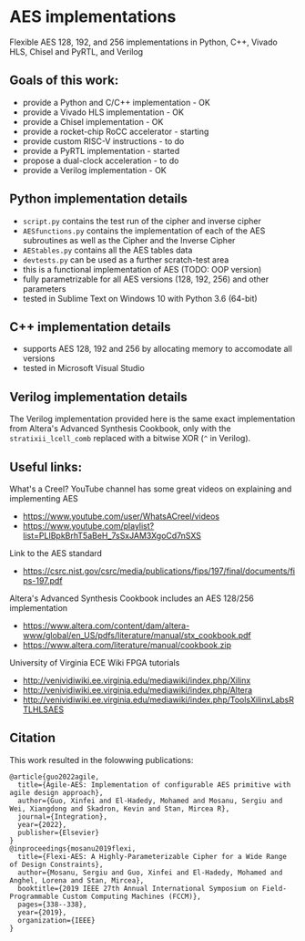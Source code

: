 # AES implementations
Flexible AES 128, 192, and 256 implementations in Python, C++, Vivado HLS, Chisel and PyRTL, and Verilog

## Goals of this work:
- provide a Python and C/C++ implementation - OK
- provide a Vivado HLS implementation - OK
- provide a Chisel implementation - OK
- provide a rocket-chip RoCC accelerator - starting
- provide custom RISC-V instructions - to do
- provide a PyRTL implementation - started
- propose a dual-clock acceleration - to do
- provide a Verilog implementation - OK

## Python implementation details
- `script.py` contains the test run of the cipher and inverse cipher
- `AESfunctions.py` contains the implementation of each of the AES subroutines as well as the Cipher and the Inverse Cipher
- `AEStables.py` contains all the AES tables data
- `devtests.py` can be used as a further scratch-test area
- this is a functional implementation of AES (TODO: OOP version)
- fully parametrizable for all AES versions (128, 192, 256) and other parameters 
- tested in Sublime Text on Windows 10 with Python 3.6 (64-bit)

## C++ implementation details
- supports AES 128, 192 and 256 by allocating memory to accomodate all versions
- tested in Microsoft Visual Studio

## Verilog implementation details
The Verilog implementation provided here is the same exact implementation from Altera's Advanced Synthesis Cookbook, only with the `stratixii_lcell_comb` replaced with a bitwise XOR (`^` in Verilog).

## Useful links:

What's a Creel? YouTube channel has some great videos on explaining and implementing AES
- https://www.youtube.com/user/WhatsACreel/videos
- https://www.youtube.com/playlist?list=PLIBpkBrhT5aBeH_7sSxJAM3XgoCd7nSXS

Link to the AES standard
- https://csrc.nist.gov/csrc/media/publications/fips/197/final/documents/fips-197.pdf

Altera's Advanced Synthesis Cookbook includes an AES 128/256 implementation
- https://www.altera.com/content/dam/altera-www/global/en_US/pdfs/literature/manual/stx_cookbook.pdf
- https://www.altera.com/literature/manual/cookbook.zip

University of Virginia ECE Wiki FPGA tutorials
- http://venividiwiki.ee.virginia.edu/mediawiki/index.php/Xilinx
- http://venividiwiki.ee.virginia.edu/mediawiki/index.php/Altera
- http://venividiwiki.ee.virginia.edu/mediawiki/index.php/ToolsXilinxLabsRTLHLSAES

## Citation

This work resulted in the folowwing publications:

```
@article{guo2022agile,
  title={Agile-AES: Implementation of configurable AES primitive with agile design approach},
  author={Guo, Xinfei and El-Hadedy, Mohamed and Mosanu, Sergiu and Wei, Xiangdong and Skadron, Kevin and Stan, Mircea R},
  journal={Integration},
  year={2022},
  publisher={Elsevier}
}
@inproceedings{mosanu2019flexi,
  title={Flexi-AES: A Highly-Parameterizable Cipher for a Wide Range of Design Constraints},
  author={Mosanu, Sergiu and Guo, Xinfei and El-Hadedy, Mohamed and Anghel, Lorena and Stan, Mircea},
  booktitle={2019 IEEE 27th Annual International Symposium on Field-Programmable Custom Computing Machines (FCCM)},
  pages={338--338},
  year={2019},
  organization={IEEE}
}
```
